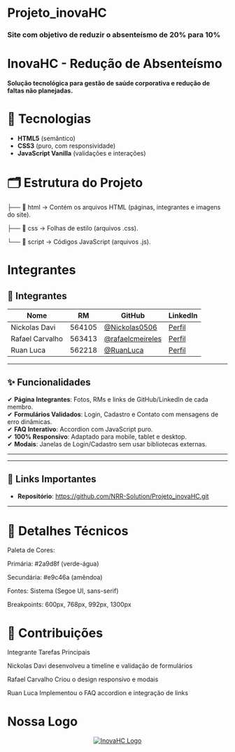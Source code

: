 # Projeto_inovaHC


### Site com objetivo de reduzir o absenteísmo de 20% para 10% 



#  InovaHC - Redução de Absenteísmo  


**Solução tecnológica para gestão de saúde corporativa e redução de faltas não planejadas.** 


# 🚀 Tecnologias  
- **HTML5** (semântico)  
- **CSS3** (puro, com responsividade)  
- **JavaScript Vanilla** (validações e interações)
  

 
# 🗂️ Estrutura do Projeto


 
├── 📂 html → Contém os arquivos HTML (páginas, integrantes e imagens do site).


├── 📂 css → Folhas de estilo (arquivos .css).


└── 📂 script → Códigos JavaScript (arquivos .js).




# Integrantes

## 👥 Integrantes  
| Nome            | RM      | GitHub                                   | LinkedIn                                  |  
|-----------------|---------|------------------------------------------|-------------------------------------------|  
| Nickolas Davi   | 564105  | [@Nickolas0506](https://github.com/Nickolas0506) | [Perfil](https://www.linkedin.com/in/nickolas-davi-17824b355/) |  
| Rafael Carvalho | 563413  | [@rafaelcmeireles](https://github.com/rafaelcmeireles) | [Perfil](https://www.linkedin.com/in/rafael-carvalho-meireles-0a3a87130/) |  
| Ruan Luca       | 562218  | [@RuanLuca](https://github.com/RuanLuca) | [Perfil](https://www.linkedin.com/in/ruan-luca-feliciano-de-carvalho-a36905267/) |  



---

## ✨ Funcionalidades  
✔ **Página Integrantes**: Fotos, RMs e links de GitHub/LinkedIn de cada membro.  
✔ **Formulários Validados**: Login, Cadastro e Contato com mensagens de erro dinâmicas.  
✔ **FAQ Interativo**: Accordion com JavaScript puro.  
✔ **100% Responsivo**: Adaptado para mobile, tablet e desktop.  
✔ **Modais**: Janelas de Login/Cadastro sem usar bibliotecas externas.  

--- 

---

## 🔗 Links Importantes  
- **Repositório**: https://github.com/NRR-Solution/Projeto_inovaHC.git


---


# 📝 Detalhes Técnicos
Paleta de Cores:

Primária: #2a9d8f (verde-água)

Secundária: #e9c46a (amêndoa)

Fontes: Sistema (Segoe UI, sans-serif)

Breakpoints: 600px, 768px, 992px, 1300px


# 📌 Contribuições
Integrante	Tarefas Principais


Nickolas Davi desenvolveu a timeline e validação de formulários



Rafael Carvalho	Criou o design responsivo e modais



Ruan Luca	Implementou o FAQ accordion e integração de links



# Nossa Logo 


<head>
    <meta charset="UTF-8">
    <meta name="viewport" content="width=device-width, initial-scale=1.0">
    <title>InovaHC - Redução de Absenteísmo</title>
    <meta name="description" content="Soluções inteligentes para reduzir o absenteísmo e melhorar a produtividade">
    <meta name="keywords" content="absenteísmo, RH, gestão de pessoas, produtividade, bem-estar corporativo">
    <link rel="shortcut icon" href="https://img.ge/i/kRUvV92.png" type="image/x-icon">
    <link rel="stylesheet" href="style.css">
    
</head>


<body>
    <!-- Header -->
  <header>
        <div class="container">
            <nav>
                <a href="#" class="logo">
                    <img src="https://img.ge/i/nZuz460.png" alt="InovaHC Logo">


                    
                
                
